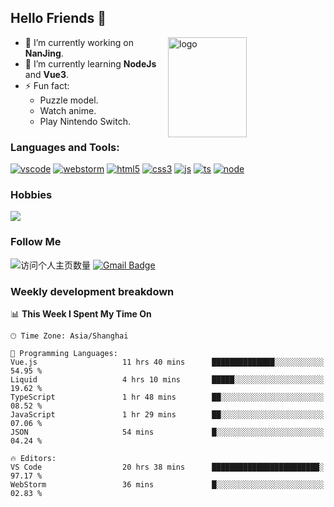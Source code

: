 ## Hello Friends 👋

<img src="https://github-readme-stats.vercel.app/api?username=Eugeniocode&show_icons=true&theme=vue" alt="logo" height="160" align="right" width="50%" />

- 🔭 I’m currently working on **NanJing**.
- 🌱 I’m currently learning **NodeJs** and **Vue3**.
- ⚡ Fun fact: 
  - Puzzle model.
  - Watch anime.
  - Play Nintendo Switch.



### Languages and Tools:

[![vscode](https://img.shields.io/badge/Visual%20Studio%20Code-blue?style=flat-square&logo=visualstudiocode&logoColor=ffffff)]()
[![webstorm](https://img.shields.io/badge/webstorm-528DD7?style=flat-square&logo=webstorm&logoColor=#ffffff)]()
[![html5](https://img.shields.io/badge/-HTML5-F16528?style=flat-square&logo=html5&logoColor=ffffff)]()
[![css3](https://img.shields.io/badge/-CSS3-3699D5?style=flat-square&logo=css3&logoColor=ffffff)]()
[![js](https://img.shields.io/badge/-Javascript-F0DA50?style=flat-square&logo=javascript&logoColor=ffffff)]()
[![ts](https://img.shields.io/badge/-Typescript-083061?style=flat-square&logo=typescript&logoColor=ffffff)]()
[![node](https://img.shields.io/badge/-Node.js-80BD00?style=flat-square&logo=nodedotjs&logoColor=ffffff)]()


### Hobbies

![](https://img.shields.io/badge/-Nintendo%20Switch-e60012?style=flat-square&logo=nintendo%20switch&logoColor=ffffff)

### Follow Me
![访问个人主页数量](https://komarev.com/ghpvc/?username=Eugeniocode&color=blue)
[![Gmail Badge](https://img.shields.io/badge/mail-eugeniocode@yeah.net-blue?style=flat&logo=Gmail&logoColor=white&link=mailto:eugeniocode@yeah.net)](mailto:eugeniocode@yeah.net)


### Weekly development breakdown
<!--START_SECTION:waka-->
📊 **This Week I Spent My Time On** 

```text
🕑︎ Time Zone: Asia/Shanghai

💬 Programming Languages: 
Vue.js                   11 hrs 40 mins      ██████████████░░░░░░░░░░░   54.95 % 
Liquid                   4 hrs 10 mins       █████░░░░░░░░░░░░░░░░░░░░   19.62 % 
TypeScript               1 hr 48 mins        ██░░░░░░░░░░░░░░░░░░░░░░░   08.52 % 
JavaScript               1 hr 29 mins        ██░░░░░░░░░░░░░░░░░░░░░░░   07.06 % 
JSON                     54 mins             █░░░░░░░░░░░░░░░░░░░░░░░░   04.24 % 

🔥 Editors: 
VS Code                  20 hrs 38 mins      ████████████████████████░   97.17 % 
WebStorm                 36 mins             █░░░░░░░░░░░░░░░░░░░░░░░░   02.83 % 
```


<!--END_SECTION:waka-->


